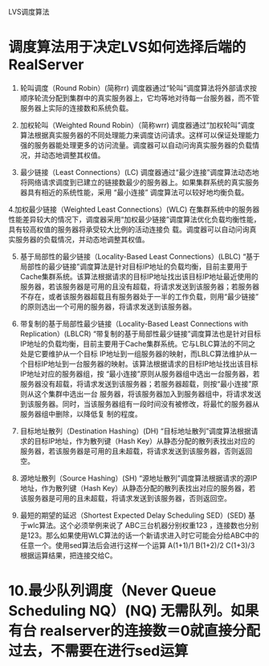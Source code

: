 
LVS调度算法

调度算法用于决定LVS如何选择后端的RealServer
=================================================================================

1. 轮叫调度（Round Robin）(简称rr)
调度器通过“轮叫”调度算法将外部请求按顺序轮流分配到集群中的真实服务器上，它均等地对待每一台服务器，而不管服务器上实际的连接数和系统负载。

2. 加权轮叫（Weighted Round Robin）（简称wrr)
调度器通过“加权轮叫”调度算法根据真实服务器的不同处理能力来调度访问请求。这样可以保证处理能力强的服务器能处理更多的访问流量。调度器可以自动问询真实服务器的负载情况，并动态地调整其权值。

3. 最少链接（Least Connections）(LC)
调度器通过“最少连接”调度算法动态地将网络请求调度到已建立的链接数最少的服务器上。如果集群系统的真实服务器具有相近的系统性能，采用 “最小连接” 调度算法可以较好地均衡负载。

4.加权最少链接（Weighted Least Connections）(WLC)
在集群系统中的服务器性能差异较大的情况下，调度器采用“加权最少链接”调度算法优化负载均衡性能，具有较高权值的服务器将承受较大比例的活动连接负
载。调度器可以自动问询真实服务器的负载情况，并动态地调整其权值。

5. 基于局部性的最少链接（Locality-Based Least Connections）(LBLC)
“基于局部性的最少链接”调度算法是针对目标IP地址的负载均衡，目前主要用于Cache集群系统。该算法根据请求的目标IP地址找出该目标IP地址最近使用的
服务器，若该服务器是可用的且没有超载，将请求发送到该服务器；若服务器不存在，或者该服务器超载且有服务器处于一半的工作负载，则用“最少链接” 
的原则选出一个可用的服务器，将请求发送到该服务器。

6. 带复制的基于局部性最少链接（Locality-Based Least Connections with Replication）(LBLCR)
“带复制的基于局部性最少链接”调度算法也是针对目标IP地址的负载均衡，目前主要用于Cache集群系统。它与LBLC算法的不同之处是它要维护从一个目标 
IP地址到一组服务器的映射，而LBLC算法维护从一个目标IP地址到一台服务器的映射。该算法根据请求的目标IP地址找出该目标IP地址对应的服务器组，按
“最小连接”原则从服务器组中选出一台服务器，若服务器没有超载，将请求发送到该服务器；若服务器超载，则按“最小连接”原则从这个集群中选出一台
服务器，将该服务器加入到服务器组中，将请求发送到该服务器。同时，当该服务器组有一段时间没有被修改，将最忙的服务器从服务器组中删除，以降低复
制的程度。

7. 目标地址散列（Destination Hashing）(DH)
“目标地址散列”调度算法根据请求的目标IP地址，作为散列键（Hash Key）从静态分配的散列表找出对应的服务器，若该服务器是可用的且未超载，将请求发送到该服务器，否则返回空。

8. 源地址散列（Source Hashing）(SH)
“源地址散列”调度算法根据请求的源IP地址，作为散列键（Hash Key）从静态分配的散列表找出对应的服务器，若该服务器是可用的且未超载，将请求发送到该服务器，否则返回空。
 
9. 最短的期望的延迟（Shortest Expected Delay Scheduling SED）(SED)
基于wlc算法。这个必须举例来说了
ABC三台机器分别权重123 ，连接数也分别是123。那么如果使用WLC算法的话一个新请求进入时它可能会分给ABC中的任意一个。使用sed算法后会进行这样一个运算
A(1+1)/1
B(1+2)/2
C(1+3)/3
根据运算结果，把连接交给C。

10.最少队列调度（Never Queue Scheduling NQ）(NQ)
无需队列。如果有台 realserver的连接数＝0就直接分配过去，不需要在进行sed运算
=================================================================================



